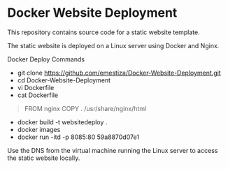 # Docker Website Deployment
This repository contains source code for a static website template.

The static website is deployed on a Linux server using Docker and Nginx.

Docker Deploy Commands
* git clone https://github.com/emestiza/Docker-Website-Deployment.git
* cd Docker-Website-Deployment
* vi Dockerfile
* cat Dockerfile

> FROM nginx
> COPY . /usr/share/nginx/html

* docker build -t websitedeploy .
* docker images
* docker run -itd -p 8085:80 59a8870d07e1

Use the DNS from the virtual machine running the Linux server to access the static website locally.
